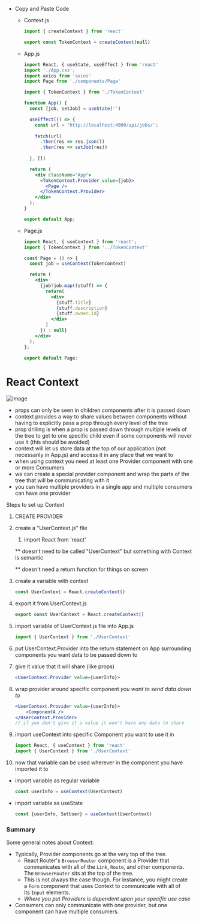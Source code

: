 - Copy and Paste Code
    - Context.js

        ```jsx
        import { createContext } from 'react'

        export const TokenContext = createContext(null)
        ```

    - App.js

        ```jsx
        import React, { useState, useEffect } from 'react'
        import './App.css';
        import axios from 'axios'
        import Page from './components/Page'

        import { TokenContext } from './TokenContext'

        function App() {
          const [job, setJob] = useState('')

          useEffect(() => {
            const url = 'http://localhost:4000/api/jobs/';
            
            fetch(url)
              .then(res => res.json())
              .then(res => setJob(res))
              
          }, [])

          return (
            <div className="App">
              <TokenContext.Provider value={job}>
                <Page />
              </TokenContext.Provider>
            </div>
          );
        }

        export default App;
        ```

    - Page.js

        ```jsx
        import React, { useContext } from 'react';
        import { TokenContext } from '../TokenContext'

        const Page = () => {
          const job = useContext(TokenContext)

          return (
            <div>
              {job?job.map((stuff) => {
                return(
                  <div>
                    {stuff.title}
                    {stuff.description}
                    {stuff.owner.id}
                  </div>
                )
              }) : null}
            </div>
          );
        };

        export default Page;
        ```

# React Context

![image](https://user-images.githubusercontent.com/71715721/104232069-c755b600-541d-11eb-8b09-f2dc5c0b53ab.png)


- props can only be seen in children components after it is passed down
- context provides a way to share values between components without having to explicitly pass a prop through every level of the tree
- prop drilling is when a prop is passed down through multiple levels of the tree to get to one specific child even if some components will never use it (this should be avoided)
- context will let us store data at the top of our application (not necessarily in App.js) and access it in any place that we want to
- when using context you need at least one Provider component with one or more Consumers
- we can create a special provider component and wrap the parts of the tree that will be communicating with it
- you can have multiple providers in a single app and multiple consumers can have one provider

Steps to set up Context 

1. CREATE PROVIDER
2. create a "UserContext.js" file
    1. import React from 'react'

    ** doesn't need to be called "UserContext" but something with Context is semantic

    ** doesn't need a return function for things on screen

3. create a variable with context

    ```jsx
    const UserContext = React.createContext()
    ```

4. export it from UserContext.js

    ```jsx
    export const UserContext = React.createContext()
    ```

5. import variable of UserContext.js file into App.js

    ```jsx
    import { UserContext } from './UserContext'
    ```

6. put UserContext.Provider into the return statement on App surrounding components you want data to be passed down to
7. give it value that it will share (like props)

    ```jsx
    <UserContext.Provider value={userInfo}>
    ```

8. wrap provider around specific component *you want to send data down to*

    ```jsx
    <UserContext.Provider value={userInfo}>
    	<ComponentA />
    </UserContext.Provider>
    // if you don't give it a value it won't have any data to share
    ```

9. import useContext into specific Component you want to use it in

    ```jsx
    import React, { useContext } from 'react'
    import { UserContext } from './UserContext'
    ```

10. now that variable can be used wherever in the component you have imported it to
- import variable as regular variable

    ```jsx
    const userInfo = useContext(UserContext)
    ```

- import variable as useState

    ```jsx
    const {userInfo, SetUser} = useContext(UserContext)
    ```

### **Summary**

Some general notes about Context:

- Typically, Provider components go at the very top of the tree.
    - React Router's `BrowserRouter` component is a Provider that communicates with all of the `Link`, `Route`, and other components. The `BrowserRouter` sits at the top of the tree.
    - This is not always the case though. For instance, you might create a `Form` component that uses Context to communicate with all of its `Input` elements.
    - *Where you put Providers is dependent upon your specific use case*
- Consumers can only communicate with *one* provider, but one component can have multiple consumers.